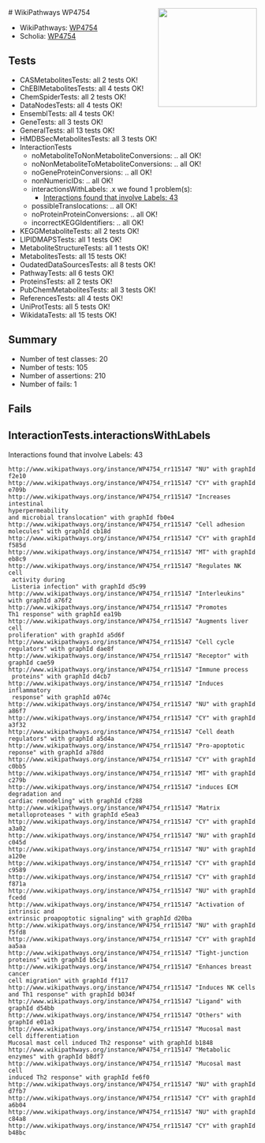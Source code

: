 <img style="float: right; width: 200px" src="https://upload.wikimedia.org/wikipedia/commons/thumb/8/83/Wplogo_with_text_500.png/640px-Wplogo_with_text_500.png" />
# WikiPathways WP4754

* WikiPathways: [WP4754](https://new.wikipathways.org/pathways/WP4754)
* Scholia: [WP4754](https://scholia.toolforge.org/wikipathways/WP4754)
## Tests
* CASMetabolitesTests: all 2 tests OK!
* ChEBIMetabolitesTests: all 4 tests OK!
* ChemSpiderTests: all 2 tests OK!
* DataNodesTests: all 4 tests OK!
* EnsemblTests: all 4 tests OK!
* GeneTests: all 3 tests OK!
* GeneralTests: all 13 tests OK!
* HMDBSecMetabolitesTests: all 3 tests OK!
* InteractionTests
    * noMetaboliteToNonMetaboliteConversions: .. all OK!
    * noNonMetaboliteToMetaboliteConversions: .. all OK!
    * noGeneProteinConversions: .. all OK!
    * nonNumericIDs: .. all OK!
    * interactionsWithLabels: .x we found 1 problem(s):
        * [Interactions found that involve Labels: 43](#fe97a918)
    * possibleTranslocations: .. all OK!
    * noProteinProteinConversions: .. all OK!
    * incorrectKEGGIdentifiers: .. all OK!
* KEGGMetaboliteTests: all 2 tests OK!
* LIPIDMAPSTests: all 1 tests OK!
* MetaboliteStructureTests: all 1 tests OK!
* MetabolitesTests: all 15 tests OK!
* OudatedDataSourcesTests: all 8 tests OK!
* PathwayTests: all 6 tests OK!
* ProteinsTests: all 2 tests OK!
* PubChemMetabolitesTests: all 3 tests OK!
* ReferencesTests: all 4 tests OK!
* UniProtTests: all 5 tests OK!
* WikidataTests: all 15 tests OK!


## Summary

* Number of test classes: 20
* Number of tests: 105
* Number of assertions: 210
* Number of fails: 1

## Fails

<a name="fe97a918" />

## InteractionTests.interactionsWithLabels

Interactions found that involve Labels: 43
```
http://www.wikipathways.org/instance/WP4754_rr115147 "NU" with graphId f2e10
http://www.wikipathways.org/instance/WP4754_rr115147 "CY" with graphId e709b
http://www.wikipathways.org/instance/WP4754_rr115147 "Increases intestinal
hyperpermeability
and microbial translocation" with graphId fb0e4
http://www.wikipathways.org/instance/WP4754_rr115147 "Cell adhesion
molecules" with graphId cb18d
http://www.wikipathways.org/instance/WP4754_rr115147 "CY" with graphId f585d
http://www.wikipathways.org/instance/WP4754_rr115147 "MT" with graphId eb8c9
http://www.wikipathways.org/instance/WP4754_rr115147 "Regulates NK cell
 activity during
 Listeria infection" with graphId d5c99
http://www.wikipathways.org/instance/WP4754_rr115147 "Interleukins" with graphId a76f2
http://www.wikipathways.org/instance/WP4754_rr115147 "Promotes 
Th1 response" with graphId ea19b
http://www.wikipathways.org/instance/WP4754_rr115147 "Augments liver cell
proliferation" with graphId a5d6f
http://www.wikipathways.org/instance/WP4754_rr115147 "Cell cycle
regulators" with graphId dae8f
http://www.wikipathways.org/instance/WP4754_rr115147 "Receptor" with graphId cae59
http://www.wikipathways.org/instance/WP4754_rr115147 "Immune process
 proteins" with graphId d4cb7
http://www.wikipathways.org/instance/WP4754_rr115147 "Induces inflammatory
 response" with graphId a074c
http://www.wikipathways.org/instance/WP4754_rr115147 "NU" with graphId a86f7
http://www.wikipathways.org/instance/WP4754_rr115147 "CY" with graphId a3f32
http://www.wikipathways.org/instance/WP4754_rr115147 "Cell death
regulators" with graphId a5d4a
http://www.wikipathways.org/instance/WP4754_rr115147 "Pro-apoptotic
reponse" with graphId a78dd
http://www.wikipathways.org/instance/WP4754_rr115147 "CY" with graphId c0bb5
http://www.wikipathways.org/instance/WP4754_rr115147 "MT" with graphId c279b
http://www.wikipathways.org/instance/WP4754_rr115147 "induces ECM degradation and
cardiac remodeling" with graphId cf288
http://www.wikipathways.org/instance/WP4754_rr115147 "Matrix metalloproteases " with graphId e5ea3
http://www.wikipathways.org/instance/WP4754_rr115147 "CY" with graphId a3a02
http://www.wikipathways.org/instance/WP4754_rr115147 "NU" with graphId c045d
http://www.wikipathways.org/instance/WP4754_rr115147 "NU" with graphId a120e
http://www.wikipathways.org/instance/WP4754_rr115147 "CY" with graphId c9589
http://www.wikipathways.org/instance/WP4754_rr115147 "CY" with graphId f871a
http://www.wikipathways.org/instance/WP4754_rr115147 "NU" with graphId fcedd
http://www.wikipathways.org/instance/WP4754_rr115147 "Activation of intrinsic and 
extrinsic proapoptotic signaling" with graphId d20ba
http://www.wikipathways.org/instance/WP4754_rr115147 "NU" with graphId f5fd8
http://www.wikipathways.org/instance/WP4754_rr115147 "CY" with graphId aa5aa
http://www.wikipathways.org/instance/WP4754_rr115147 "Tight-junction
proteins" with graphId b5c14
http://www.wikipathways.org/instance/WP4754_rr115147 "Enhances breast cancer 
cell migration" with graphId ff117
http://www.wikipathways.org/instance/WP4754_rr115147 "Induces NK cells
and Th1 response" with graphId b034f
http://www.wikipathways.org/instance/WP4754_rr115147 "Ligand" with graphId d54bb
http://www.wikipathways.org/instance/WP4754_rr115147 "Others" with graphId e01a3
http://www.wikipathways.org/instance/WP4754_rr115147 "Mucosal mast cell differentiation
Mucosal mast cell induced Th2 response" with graphId b1848
http://www.wikipathways.org/instance/WP4754_rr115147 "Metabolic enzymes" with graphId b8df7
http://www.wikipathways.org/instance/WP4754_rr115147 "Mucosal mast cell
induced Th2 response" with graphId fe6f0
http://www.wikipathways.org/instance/WP4754_rr115147 "NU" with graphId d7fb7
http://www.wikipathways.org/instance/WP4754_rr115147 "CY" with graphId a6b04
http://www.wikipathways.org/instance/WP4754_rr115147 "NU" with graphId c84a8
http://www.wikipathways.org/instance/WP4754_rr115147 "CY" with graphId b48bc
```

